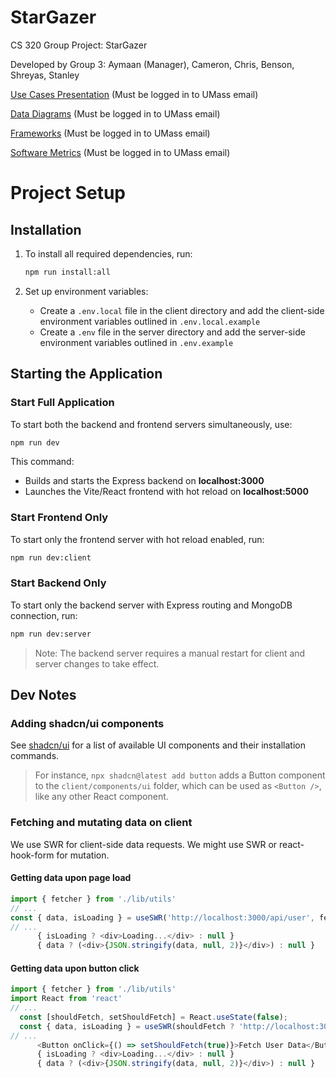 # StarGazer
CS 320 Group Project: StarGazer

Developed by Group 3: Aymaan (Manager), Cameron, Chris, Benson, Shreyas, Stanley

[Use Cases Presentation](https://docs.google.com/presentation/d/1VsCRAw7tp8DvUu4wuMhJvtfo-q5XfISFpOQnA0fUDEg/) (Must be logged in to UMass email)

[Data Diagrams](https://docs.google.com/presentation/d/1UEYbFaCb2QReYIT1JbGK3377NBJICWrWq90Oeu6h8U4/edit?usp=sharing) (Must be logged in to UMass email)

[Frameworks](https://docs.google.com/document/d/1B8dZ8GH1Lf103YnrU1AM2QZsgJX9E7QHDH709AZnOsg/edit?usp=sharing) (Must be logged in to UMass email)

[Software Metrics](https://drive.google.com/drive/folders/13xDGG2UANGKH746DA_j6Fg8lq9CqjAPp?usp=sharing) (Must be logged in to UMass email)

# Project Setup

## Installation

1. To install all required dependencies, run:
    ```bash
    npm run install:all
    ```

2. Set up environment variables:
    - Create a `.env.local` file in the client directory and add the client-side environment variables outlined in `.env.local.example`
    - Create a `.env` file in the server directory and add the server-side environment variables outlined in `.env.example`

## Starting the Application

### Start Full Application

To start both the backend and frontend servers simultaneously, use:
```bash
npm run dev
```
This command:
- Builds and starts the Express backend on **localhost:3000**
- Launches the Vite/React frontend with hot reload on **localhost:5000**

### Start Frontend Only

To start only the frontend server with hot reload enabled, run:
```bash
npm run dev:client
```

### Start Backend Only

To start only the backend server with Express routing and MongoDB connection, run:
```bash
npm run dev:server
```
> Note: The backend server requires a manual restart for client and server changes to take effect.

## Dev Notes

### Adding shadcn/ui components

See [shadcn/ui](https://ui.shadcn.com/docs/components/accordion) for a list of available UI components and their installation commands.
> For instance, `npx shadcn@latest add button` adds a Button component to the `client/components/ui` folder, which can be used as `<Button />`, like any other React component.

### Fetching and mutating data on client

We use SWR for client-side data requests. We might use SWR or react-hook-form for mutation.

#### Getting data upon page load
```javascript
import { fetcher } from './lib/utils'
// ...
const { data, isLoading } = useSWR('http://localhost:3000/api/user', fetcher)
// ...
      { isLoading ? <div>Loading...</div> : null }
      { data ? (<div>{JSON.stringify(data, null, 2)}</div>) : null }
```

#### Getting data upon button click
```javascript
import { fetcher } from './lib/utils'
import React from 'react'
// ...
  const [shouldFetch, setShouldFetch] = React.useState(false);
  const { data, isLoading } = useSWR(shouldFetch ? 'http://localhost:3000/api/user' : null, fetcher)
// ...
      <Button onClick={() => setShouldFetch(true)}>Fetch User Data</Button>
      { isLoading ? <div>Loading...</div> : null }
      { data ? (<div>{JSON.stringify(data, null, 2)}</div>) : null }

```